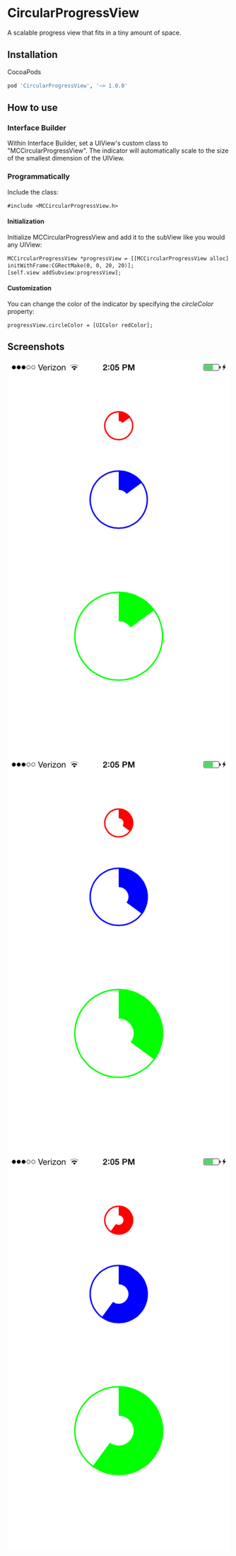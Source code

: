 # CircularProgressView
A scalable progress view that fits in a tiny amount of space.

## Installation

CocoaPods

```ruby
pod 'CircularProgressView', '~> 1.0.0'
```



## How to use

### Interface Builder
Within Interface Builder, set a UIView's custom class to
"MCCircularProgressView". The indicator will automatically scale to the
size of the smallest dimension of the UIView.

### Programmatically

Include the class:

```obj-c
#include <MCCircularProgressView.h>
```

#### Initialization
Initialize MCCircularProgressView and add it to the subView like you would any UIView:

```obj-c
MCCircularProgressView *progressView = [[MCCircularProgressView alloc] initWithFrame:CGRectMake(0, 0, 20, 20)];
[self.view addSubview:progressView];
```

#### Customization
You can change the color of the indicator by specifying the
_circleColor_ property:


```obj-c
progressView.circleColor = [UIColor redColor];
```


## Screenshots

![CircularProgressView with some progress](/CircularProgressView/Screenshots/small.PNG?raw=true "")
![CircularProgressView with more progress](/CircularProgressView/Screenshots/medium.PNG?raw=true"")
![CircularProgressView with even more progress](/CircularProgressView/Screenshots/large.PNG?raw=true "")
